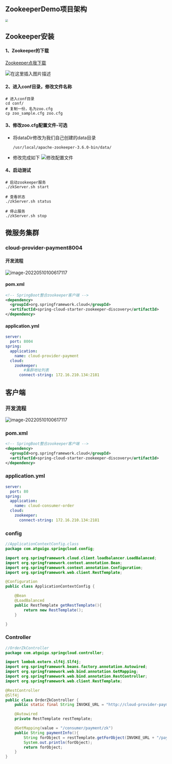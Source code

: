 ## ZookeeperDemo项目架构

<img src="https://ldt-typora.oss-cn-shenzhen.aliyuncs.com/img/image-20220510094636643.png" style="zoom:50%;" />





## Zookeeper安装

#### 1、Zookeeper的下载

[Zookeeper点我下载](https://zookeeper.apache.org/releases.html)

![在这里插入图片描述](https://ldt-typora.oss-cn-shenzhen.aliyuncs.com/img/watermark,type_ZmFuZ3poZW5naGVpdGk,shadow_10,text_aHR0cHM6Ly9ibG9nLmNzZG4ubmV0L1NtYWxsX1lvZ3VydA==,size_16,color_FFFFFF,t_70.png)

#### 2、进入conf目录，修改文件名称

```shell
# 进入conf目录
cd conf/
# 复制一份，名为zoo.cfg
cp zoo_sample.cfg zoo.cfg
```

#### 3、修改zoo.cfg配置文件-可选

- 将dataDir修改为我们自己创建的data目录

  ```text
  /usr/local/apache-zookeeper-3.6.0-bin/data/
  ```

- 修改完成如下
  ![修改配置文件](https://ldt-typora.oss-cn-shenzhen.aliyuncs.com/img/20200410181831584.png)

#### 4、启动测试

```she
# 启动zookeeper服务
./zkServer.sh start

# 查看状态
./zkServer.sh status

# 停止服务
./zkServer.sh stop

```





## 微服务集群

### cloud-provider-payment8004

#### 开发流程

![image-20220510100617117](https://ldt-typora.oss-cn-shenzhen.aliyuncs.com/img/image-20220510100617117.png)

#### pom.xml

```xml
<!-- SpringBoot整合zookeeper客户端 -->
<dependency>
  <groupId>org.springframework.cloud</groupId>
  <artifactId>spring-cloud-starter-zookeeper-discovery</artifactId>
</dependency>
```

#### application.yml

```yaml
server:
  port: 8004
spring:
  application:
    name: cloud-provider-payment
  cloud:
    zookeeper:
    	#集群地址列表
      connect-string: 172.16.210.134:2181
```





## 客户端

### 开发流程

![image-20220510100617117](https://ldt-typora.oss-cn-shenzhen.aliyuncs.com/img/image-20220510100617117.png)

### pom.xml

```xml
<!-- SpringBoot整合zookeeper客户端 -->
<dependency>
  <groupId>org.springframework.cloud</groupId>
  <artifactId>spring-cloud-starter-zookeeper-discovery</artifactId>
</dependency>
```

### application.yml

```yaml
server:
  port: 80
spring:
  application:
    name: cloud-consumer-order
  cloud:
    zookeeper:
      connect-string: 172.16.210.134:2181
```

### config

```java
//ApplicationContextConfig.class
package com.atguigu.springcloud.config;

import org.springframework.cloud.client.loadbalancer.LoadBalanced;
import org.springframework.context.annotation.Bean;
import org.springframework.context.annotation.Configuration;
import org.springframework.web.client.RestTemplate;

@Configuration
public class ApplicationContextConfig {

    @Bean
    @LoadBalanced
    public RestTemplate getRestTemplate(){
        return new RestTemplate();
    }

}
```

### Controller

```java
//OrderZkController
package com.atguigu.springcloud.controller;

import lombok.extern.slf4j.Slf4j;
import org.springframework.beans.factory.annotation.Autowired;
import org.springframework.web.bind.annotation.GetMapping;
import org.springframework.web.bind.annotation.RestController;
import org.springframework.web.client.RestTemplate;

@RestController
@Slf4j
public class OrderZkController {
    public static final String INVOKE_URL = "http://cloud-provider-payment";

    @Autowired
    private RestTemplate restTemplate;

    @GetMapping(value = "/consumer/payment/zk")
    public String paymentInfo(){
        String forObject = restTemplate.getForObject(INVOKE_URL + "/payment/zk", String.class);
        System.out.println(forObject);
        return forObject;
    }
}
```

